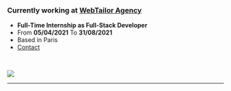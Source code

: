 

<!-- ... -->

### Currently working at [WebTailor Agency](https://www.linkedin.com/company/webtail0r/about/)
* **Full-Time Internship as Full-Stack Developer**
* From **05/04/2021** To **31/08/2021**
* Based in Paris
* [Contact](https://www.linkedin.com/in/alexandreohayon/)

<br />


![](https://komarev.com/ghpvc/?username=alexandre-ohayon)

---
